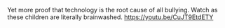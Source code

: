 Yet more proof that technology is the root cause of all bullying. Watch as these children are literally brainwashed.
https://youtu.be/CuJT9EtdETY